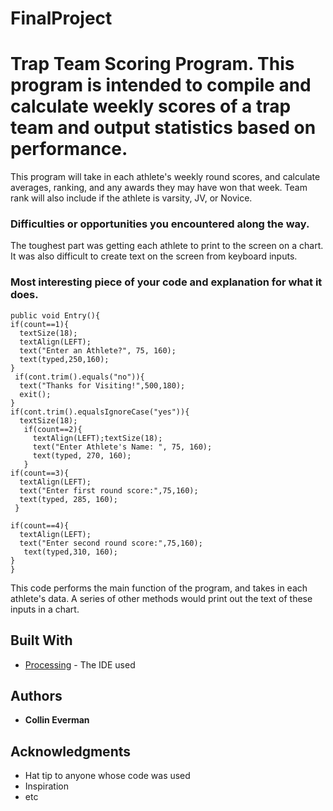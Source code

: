 # FinalProject
# Trap Team Scoring Program. This program is intended to compile and calculate weekly scores of a trap team and output statistics based on performance.

This program will take in each athlete's weekly round scores, and calculate averages, ranking, and any awards they may have won that week. Team rank will also include if the athlete is varsity, JV, or Novice. 

### Difficulties or opportunities you encountered along the way.

The toughest part was getting each athlete to print to the screen on a chart. It was also difficult to create text on the screen from keyboard inputs. 

### Most interesting piece of your code and explanation for what it does.

    
    public void Entry(){
    if(count==1){
      textSize(18);
      textAlign(LEFT);
      text("Enter an Athlete?", 75, 160);
      text(typed,250,160);
    }
     if(cont.trim().equals("no")){
      text("Thanks for Visiting!",500,180);
      exit();
    }
    if(cont.trim().equalsIgnoreCase("yes")){
      textSize(18);
       if(count==2){  
         textAlign(LEFT);textSize(18);
         text("Enter Athlete's Name: ", 75, 160);
         text(typed, 270, 160);
       }
    if(count==3){
      textAlign(LEFT);
      text("Enter first round score:",75,160);
      text(typed, 285, 160);      
     }
     
    if(count==4){
      textAlign(LEFT);
      text("Enter second round score:",75,160);
       text(typed,310, 160);
    }
    }
 
This code performs the main function of the program, and takes in each athlete's data. A series of other methods would print out the text of these inputs in a chart. 
## Built With

* [Processing](https://processing.org/) - The IDE used

## Authors

* **Collin Everman** 

## Acknowledgments

* Hat tip to anyone whose code was used
* Inspiration
* etc
